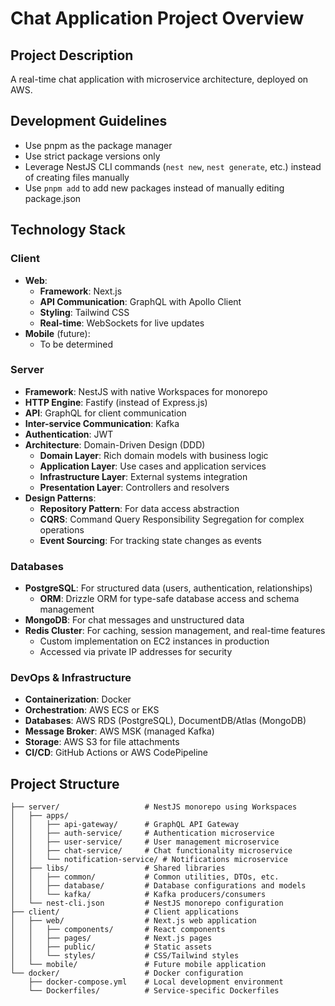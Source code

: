 # Chat Application Project Overview

## Project Description
A real-time chat application with microservice architecture, deployed on AWS.

## Development Guidelines
- Use pnpm as the package manager
- Use strict package versions only
- Leverage NestJS CLI commands (`nest new`, `nest generate`, etc.) instead of creating files manually
- Use `pnpm add` to add new packages instead of manually editing package.json

## Technology Stack

### Client
- **Web**:
  - **Framework**: Next.js
  - **API Communication**: GraphQL with Apollo Client
  - **Styling**: Tailwind CSS
  - **Real-time**: WebSockets for live updates
- **Mobile** (future):
  - To be determined

### Server
- **Framework**: NestJS with native Workspaces for monorepo
- **HTTP Engine**: Fastify (instead of Express.js)
- **API**: GraphQL for client communication
- **Inter-service Communication**: Kafka
- **Authentication**: JWT
- **Architecture**: Domain-Driven Design (DDD)
  - **Domain Layer**: Rich domain models with business logic
  - **Application Layer**: Use cases and application services
  - **Infrastructure Layer**: External systems integration
  - **Presentation Layer**: Controllers and resolvers
- **Design Patterns**:
  - **Repository Pattern**: For data access abstraction
  - **CQRS**: Command Query Responsibility Segregation for complex operations
  - **Event Sourcing**: For tracking state changes as events

### Databases
- **PostgreSQL**: For structured data (users, authentication, relationships)
  - **ORM**: Drizzle ORM for type-safe database access and schema management
- **MongoDB**: For chat messages and unstructured data
- **Redis Cluster**: For caching, session management, and real-time features
  - Custom implementation on EC2 instances in production
  - Accessed via private IP addresses for security

### DevOps & Infrastructure
- **Containerization**: Docker
- **Orchestration**: AWS ECS or EKS
- **Databases**: AWS RDS (PostgreSQL), DocumentDB/Atlas (MongoDB)
- **Message Broker**: AWS MSK (managed Kafka)
- **Storage**: AWS S3 for file attachments
- **CI/CD**: GitHub Actions or AWS CodePipeline

## Project Structure

```
├── server/                   # NestJS monorepo using Workspaces
│   ├── apps/
│   │   ├── api-gateway/      # GraphQL API Gateway
│   │   ├── auth-service/     # Authentication microservice
│   │   ├── user-service/     # User management microservice
│   │   ├── chat-service/     # Chat functionality microservice
│   │   └── notification-service/ # Notifications microservice
│   ├── libs/                 # Shared libraries
│   │   ├── common/           # Common utilities, DTOs, etc.
│   │   ├── database/         # Database configurations and models
│   │   └── kafka/            # Kafka producers/consumers
│   └── nest-cli.json         # NestJS monorepo configuration
├── client/                   # Client applications
│   ├── web/                  # Next.js web application
│   │   ├── components/       # React components
│   │   ├── pages/            # Next.js pages
│   │   ├── public/           # Static assets
│   │   └── styles/           # CSS/Tailwind styles
│   └── mobile/               # Future mobile application
└── docker/                   # Docker configuration
    ├── docker-compose.yml    # Local development environment
    └── Dockerfiles/          # Service-specific Dockerfiles
```
